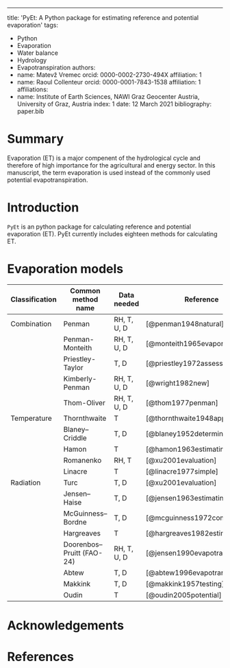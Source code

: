 ---
title: 'PyEt: A Python package for estimating reference and potential evaporation'
tags:
  - Python
  - Evaporation
  - Water balance
  - Hydrology
  - Evapotranspiration
authors:
  - name: Matevž Vremec
    orcid: 0000-0002-2730-494X
    affiliation: 1 
  - name: Raoul Collenteur
    orcid: 0000-0001-7843-1538
    affiliation: 1
affiliations:
 - name: Institute of Earth Sciences, NAWI Graz Geocenter Austria, University of Graz, Austria
   index: 1
date: 12 March 2021
bibliography: paper.bib

# Summary

Evaporation (ET) is a major compenent of the hydrological cycle and therefore of high importance for the agricultural and energy sector. 
In this manuscript, the term evaporation is used instead of the commonly used potential evapotranspiration.  

# Introduction

`PyEt` is an python package for calculating reference and potential evaporation (ET). 
PyEt currently includes eighteen methods for calculating ET. 

# Evaporation models

| Classification | Common method name        | Data needed | Reference                      |
|----------------|---------------------------|-------------|--------------------------------|
| Combination    | Penman                    | RH, T, U, D |[@penman1948natural]            |
|                | Penman-Monteith           | RH, T, U, D |[@monteith1965evaporation]      |
|                | Priestley-Taylor          | T, D        |[@priestley1972assessment]      |
|                | Kimberly-Penman           | RH, T, U, D |[@wright1982new]                |
|                | Thom-Oliver               | RH, T, U, D |[@thom1977penman]               |
| Temperature    | Thornthwaite              | T           |[@thornthwaite1948approach]     |
|                | Blaney–Criddle            | T, D        |[@blaney1952determining]        |
|                | Hamon                     | T           |[@hamon1963estimating]          |
|                | Romanenko                 | RH, T       |[@xu2001evaluation]             |
|                | Linacre                   | T           |[@linacre1977simple]            |
| Radiation      | Turc                      | T, D        |[@xu2001evaluation]             |
|                | Jensen–Haise              | T, D        |[@jensen1963estimating]         |
|                | McGuinness–Bordne         | T, D        |[@mcguinness1972comparison]     |
|                | Hargreaves                | T           |[@hargreaves1982estimating]     |
|                | Doorenbos–Pruitt (FAO-24) | RH, T, U, D |[@jensen1990evapotranspiration] |
|                | Abtew                     | T, D        |[@abtew1996evapotranspiration]  |
|                | Makkink                   | T, D        |[@makkink1957testing]           |
|                | Oudin                     | T           |[@oudin2005potential]           |

# Acknowledgements

# References